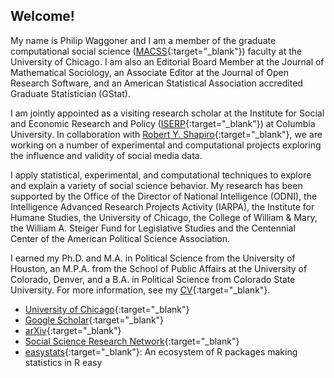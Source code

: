 ## Welcome!

My name is Philip Waggoner and I am a member of the graduate computational social science ([MACSS](https://macss.uchicago.edu/directory/philip-waggoner){:target="_blank"}) faculty at the University of Chicago. I am also an Editorial Board Member at the Journal of Mathematical Sociology, an Associate Editor at the Journal of Open Research Software, and an American Statistical Association accredited Graduate Statistician (GStat).

I am jointly appointed as a visiting research scholar at the Institute for Social and Economic Research and Policy ([ISERP](http://iserp.columbia.edu/people/philip-d-waggoner){:target="_blank"}) at Columbia University. In collaboration with [Robert Y. Shapiro](https://www.sipa.columbia.edu/faculty-research/faculty-directory/robert-shapiro){:target="_blank"}, we are working on a number of experimental and computational projects exploring the influence and validity of social media data.

I apply statistical, experimental, and computational techniques to explore and explain a variety of social science behavior. My research has been supported by the Office of the Director of National Intelligence (ODNI), the Intelligence Advanced Research Projects Activity (IARPA), the Institute for Humane Studies, the University of Chicago, the College of William & Mary, the William A. Steiger Fund for Legislative Studies and the Centennial Center of the American Political Science Association.

I earned my Ph.D. and M.A. in Political Science from the University of Houston, an M.P.A. from the School of Public Affairs at the University of Colorado, Denver, and a B.A. in Political Science from Colorado State University. For more information, see my [CV](https://www.dropbox.com/s/ikt228v5lmobro2/Philip%20Waggoner_CV.pdf?dl=0){:target="_blank"}.

  - [University of Chicago](https://macss.uchicago.edu/directory/philip-waggoner){:target="_blank"}
  - [Google Scholar](https://scholar.google.com/citations?user=X4b5VScAAAAJ&hl=en&oi=ao){:target="_blank"}
  - [arXiv](https://arxiv.org/search/?query=Waggoner%2C+Philip&searchtype=all&source=header){:target="_blank"}
  - [Social Science Research Network](https://papers.ssrn.com/sol3/cf_dev/AbsByAuth.cfm?per_id=2663173){:target="_blank"}
  - [easystats](https://github.com/easystats){:target="_blank"}: An ecosystem of R packages making statistics in R easy
